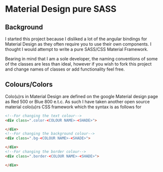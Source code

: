 # Material Design pure SASS

## Background
I started this project because I disliked a lot of the angular bindings for Material Design as they often require you to use their own components. I thought I would attempt to write a pure SASS/CSS Material Framework.

Bearing in mind that I am a sole developer, the naming conventions of some of the classes are less than ideal, however if you wish to fork this project and change names of classes or add functionality feel free.

## Colours/Colors
Colo(u)rs in Material Design are defined on the google Material design page as Red 500 or Blue 800 e.t.c. As such I have taken another open source material colo(u)rs CSS framework which the syntax is as follows for

```HTML
<!--For changing the text colour-->
<div class=".color-<COLOUR NAME>-<SHADE>">

</div>
<!--For changing the background colour-->
<div class=".bg-<COLOUR NAME>-<SHADE>">

</div>
<!--For changing the border colour-->
<div class=".border-<COLOUR NAME>-<SHADE>">

</div>
```